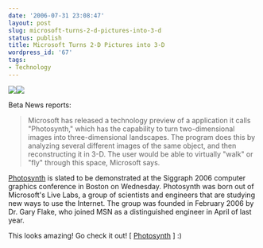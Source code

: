 ```yaml
---
date: '2006-07-31 23:08:47'
layout: post
slug: microsoft-turns-2-d-pictures-into-3-d
status: publish
title: Microsoft Turns 2-D Pictures into 3-D
wordpress_id: '67'
tags:
- Technology
---
```


![](file:///C:/DOCUME%7E1/TIMKEL%7E1/LOCALS%7E1/Temp/moz-screenshot.jpg)![](http://labs.live.com/photosynth/blogs/content/binary/Logo_Photosynth.jpeg)

Beta News reports:





> Microsoft has released a technology preview of a application it calls "Photosynth," which has the capability to turn two-dimensional images into three-dimensional landscapes. The program does this by analyzing several different images of the same object, and then reconstructing it in 3-D. The user would be able to virtually "walk" or "fly" through this space, Microsoft says.

[Photosynth](http://labs.live.com/photosynth/blogs/) is slated to be demonstrated at the Siggraph 2006 computer graphics conference in Boston on Wednesday. Photosynth was born out of Microsoft's Live Labs, a group of scientists and engineers that are studying new ways to use the Internet. The group was founded in February 2006 by Dr. Gary Flake, who joined MSN as a distinguished engineer in April of last year.


This looks amazing! Go check it out! [ [Photosynth](http://labs.live.com/photosynth/blogs/) ] :)
